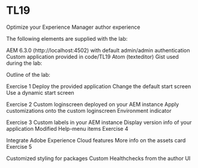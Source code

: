 # TL19
Optimize your Experience Manager author experience

The following elements are supplied with the lab:

AEM 6.3.0 (http://localhost:4502) with default admin/admin authentication
Custom application provided in code/TL19
Atom (texteditor)
Gist used during the lab: 

Outline of the lab:

Exercise 1
Deploy the provided application
Change the default start screen
Use a dynamic start screen

Exercise 2
Custom loginscreen deployed on your AEM instance
Apply customizations onto the custom loginscreen
Environment indicator

Exercise 3
Custom labels in your AEM instance
Display version info of your application
Modified Help-menu items
Exercise 4

Integrate Adobe Experience Cloud features
More info on the assets card
Exercise 5

Customized styling for packages
Custom Healthchecks from the author UI

